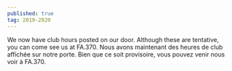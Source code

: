 ```yaml
---
published: true
tag: 2019-2020
---
```

We now have club hours posted on our door. Although these are tentative, you can come see us at FA.370.
Nous avons maintenant des heures de club affichée sur notre porte. Bien que ce soit provisoire, vous pouvez venir nous voir à FA.370.
